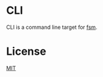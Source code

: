 # CLI

CLI is a command line target for [fsm](https://github.com/fsm/fsm).

# License

[MIT](LICENSE.md)
